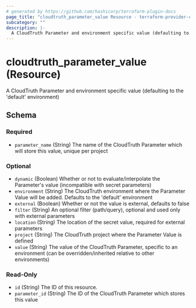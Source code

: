 ```yaml
---
# generated by https://github.com/hashicorp/terraform-plugin-docs
page_title: "cloudtruth_parameter_value Resource - terraform-provider-cloudtruth"
subcategory: ""
description: |-
  A CloudTruth Parameter and environment specific value (defaulting to the 'default' environment)
---
```


# cloudtruth_parameter_value (Resource)

A CloudTruth Parameter and environment specific value (defaulting to the 'default' environment)



<!-- schema generated by tfplugindocs -->
## Schema

### Required

- `parameter_name` (String) The name of the CloudTruth Parameter which will store this value, unique per project

### Optional

- `dynamic` (Boolean) Whether or not to evaluate/interpolate the Parameter's value (incompatible with secret parameters)
- `environment` (String) The CloudTruth environment where the Parameter Value will be added. Defaults to the 'default' environment
- `external` (Boolean) Whether or not the value is external, defaults to false
- `filter` (String) An optional filter (path/query), optional and used only with external parameters
- `location` (String) The location of the secret value, required for external parameters
- `project` (String) The CloudTruth project where the Parameter Value is defined
- `value` (String) The value of the CloudTruth Parameter, specific to an environment (can be overridden/inherited relative to other environments)

### Read-Only

- `id` (String) The ID of this resource.
- `parameter_id` (String) The ID of the CloudTruth Parameter which stores this value


